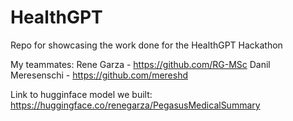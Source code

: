# HealthGPT
Repo for showcasing the work done for the HealthGPT Hackathon

My teammates:
Rene Garza - https://github.com/RG-MSc
Danil Meresenschi - https://github.com/mereshd

Link to hugginface model we built: https://huggingface.co/renegarza/PegasusMedicalSummary
